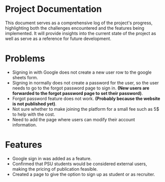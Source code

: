 # Project Documentation
This document serves as a comprehensive log of the project's progress, highlighting both the challenges encountered and the features being implemented. It will provide insights into the current state of the project as well as serve as a reference for future development.

# Problems 
- Signing in with Google does not create a new user row to the google sheets form. 
- Signing in normally does not create a password for the user, so the user needs to go to the forgot password page to sign in. **(New users are forwarded to the forgot password page to set their password)**.
- Forgot password feature does not work. **(Probably because the website is not published yet)**.
- Not sure whether to make joining the platform for a small fee such as 5$ to help with the cost.
- Need to add the page where users can modify their account information.

# Features 
- Google sign in was added as a feature.
- Confirmed that PSU students would be considered external users, making the pricing of publication feasible.
- Created a page to give the option to sign up as student or as recruiter.
